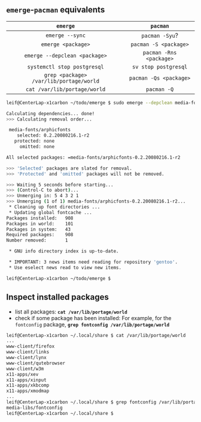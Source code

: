 ## `emerge`-`pacman` equivalents

| `emerge` | `pacman` |
|:----:|:----:|
| `emerge --sync` | `pacman -Syu`? |
| `emerge <package>` | `pacman -S <package>` |
| `emerge --depclean <package>` | `pacman -Rns <package>` |
| `systemctl stop postgresql` | `sv stop postgresql` |
| `grep <package> /var/lib/portage/world` | `pacman -Qs <package>` |
| `cat /var/lib/portage/world` | `pacman -Q` |



```bash
leif@CenterLap-x1carbon ~/todo/emerge $ sudo emerge --depclean media-fonts/arphicfonts

Calculating dependencies... done!
>>> Calculating removal order...

 media-fonts/arphicfonts
    selected: 0.2.20080216.1-r2
   protected: none
     omitted: none

All selected packages: =media-fonts/arphicfonts-0.2.20080216.1-r2

>>> 'Selected' packages are slated for removal.
>>> 'Protected' and 'omitted' packages will not be removed.

>>> Waiting 5 seconds before starting...
>>> (Control-C to abort)...
>>> Unmerging in: 5 4 3 2 1
>>> Unmerging (1 of 1) media-fonts/arphicfonts-0.2.20080216.1-r2...
 * Cleaning up font directories ...                                                                                            [ ok ]
 * Updating global fontcache ...                                                                                               [ ok ]
Packages installed:   908
Packages in world:    101
Packages in system:   43
Required packages:    908
Number removed:       1

 * GNU info directory index is up-to-date.

 * IMPORTANT: 3 news items need reading for repository 'gentoo'.
 * Use eselect news read to view new items.

leif@CenterLap-x1carbon ~/todo/emerge $
```


## Inspect installed packages
- list all packages: **`cat /var/lib/portage/world`**
- check if some package has been installed: For example, for the `fontconfig` package, **`grep fontconfig /var/lib/portage/world`**
```bash
leif@CenterLap-x1carbon ~/.local/share $ cat /var/lib/portage/world
...
www-client/firefox
www-client/links
www-client/lynx
www-client/qutebrowser
www-client/w3m
x11-apps/xev
x11-apps/xinput
x11-apps/xkbcomp
x11-apps/xmodmap
...
leif@CenterLap-x1carbon ~/.local/share $ grep fontconfig /var/lib/portage/world
media-libs/fontconfig
leif@CenterLap-x1carbon ~/.local/share $
```



